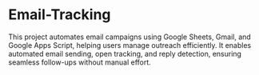 # Email-Tracking
This project automates email campaigns using Google Sheets, Gmail, and Google Apps Script, helping users manage outreach efficiently. It enables automated email sending, open tracking, and reply detection, ensuring seamless follow-ups without manual effort.
